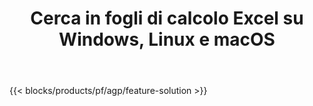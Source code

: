 ﻿---
title: Cerca in fogli di calcolo Excel su Windows, Linux e macOS 
weight: 7730
url: /it/search
description: App e API gratuite per cercare testo nei file XLS, XLSX e ODS
---
{{< blocks/products/pf/agp/feature-solution >}} 

